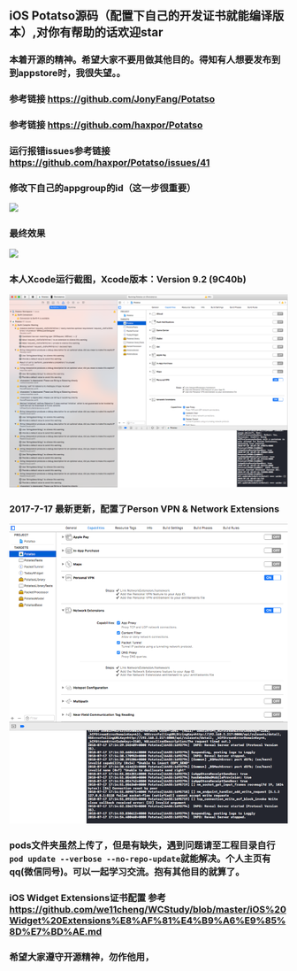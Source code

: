 ## iOS Potatso源码（配置下自己的开发证书就能编译版本）,对你有帮助的话欢迎star
### 本着开源的精神。希望大家不要用做其他目的。得知有人想要发布到到appstore时，我很失望。。
### 参考链接 <https://github.com/JonyFang/Potatso>
### 参考链接 <https://github.com/haxpor/Potatso>
### 运行报错issues参考链接<https://github.com/haxpor/Potatso/issues/41>
### 修改下自己的appgroup的id（这一步很重要）

![](http://p2bzzkn05.bkt.clouddn.com/18-2-23/7255964.jpg)
### 最终效果
![](http://p2bzzkn05.bkt.clouddn.com/18-2-8/70190654.jpg)

### 本人Xcode运行截图，Xcode版本：Version 9.2 (9C40b)
![](https://github.com/we11cheng/WCImageHost/raw/master/WX20180723-100756.png)

### 2017-7-17 最新更新，配置了Person VPN & Network Extensions
![](https://github.com/we11cheng/WCImageHost/raw/master/WX20180717-171534.png)

### pods文件夹虽然上传了，但是有缺失，遇到问题请至工程目录自行```pod update --verbose --no-repo-update```就能解决。个人主页有qq(微信同号)。可以一起学习交流。抱有其他目的就算了。
### iOS Widget Extensions证书配置 参考<https://github.com/we11cheng/WCStudy/blob/master/iOS%20Widget%20Extensions%E8%AF%81%E4%B9%A6%E9%85%8D%E7%BD%AE.md>
### 希望大家遵守开源精神，勿作他用，

